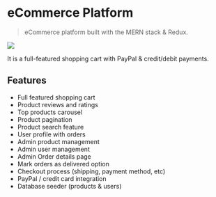 # eCommerce Platform

> eCommerce platform built with the MERN stack & Redux.

<img src="./frontend/public/images/screens.png">

It is a full-featured shopping cart with PayPal & credit/debit payments.

<!-- tocstop -->

## Features

- Full featured shopping cart
- Product reviews and ratings
- Top products carousel
- Product pagination
- Product search feature
- User profile with orders
- Admin product management
- Admin user management
- Admin Order details page
- Mark orders as delivered option
- Checkout process (shipping, payment method, etc)
- PayPal / credit card integration
- Database seeder (products & users)

